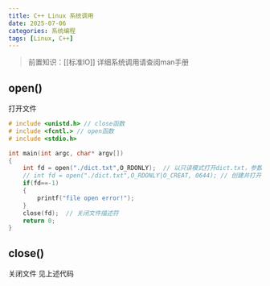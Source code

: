 ```yaml
---
title: C++ Linux 系统调用
date: 2025-07-06
categories: 系统编程
tags: [Linux, C++]
---
```


> 前置知识：[[标准IO]]
> 详细系统调用请查阅man手册
## open()
打开文件
```cpp
# include <unistd.h> // close函数
# include <fcntl.> // open函数
# include <stdio.h>

int main(int argc, char* argv[])
{
	int fd = open("./dict.txt",O_RDONLY);  // 以只读模式打开dict.txt，参数里面是字母O，不是数字0
	// int fd = open("./dict.txt",O_RDONLY|O_CREAT, 0644); // 创建并打开文件dict.txt，设置权限为：rw-r--r--
    if(fd==-1)
	{
		printf("file open error!");
	}
	close(fd);  // 关闭文件描述符
	return 0;
}
```

## close()
关闭文件
见上述代码

## 
